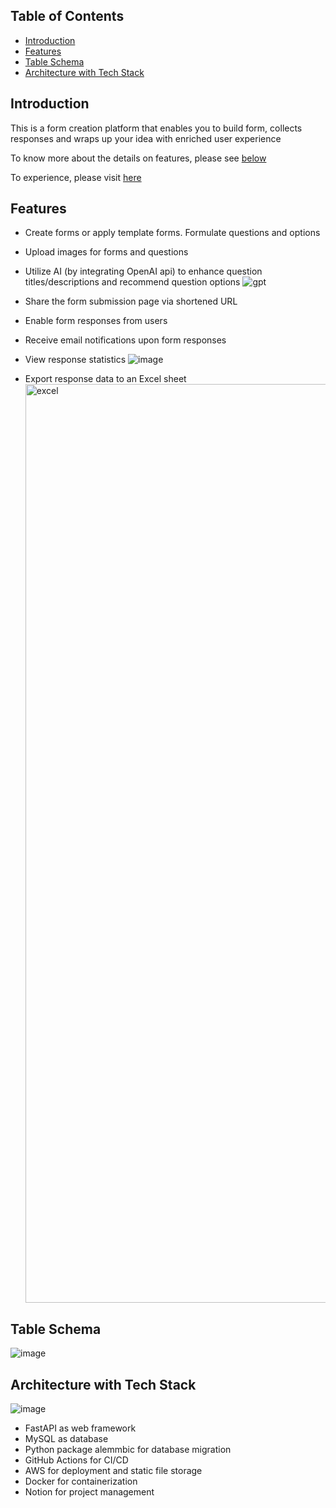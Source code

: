 ## Table of Contents

- [Introduction](#introduction)
- [Features](#features)
- [Table Schema](#table-schema)
- [Architecture with Tech Stack](#architecture-with-tech-stack)

## Introduction

This is a form creation platform that enables you to build form, collects responses and wraps up your idea with enriched
user experience

To know more about the details on features, please see [below](#features)

To experience, please visit [here](https://www.formrrito.fun/forms)

## Features

- Create forms or apply template forms. Formulate questions and options
- Upload images for forms and questions
- Utilize AI (by integrating OpenAI api) to enhance question titles/descriptions and recommend question options
  ![gpt](https://github.com/capyba-ramen/formrrito-api-backend/assets/105725219/4b2aabd3-35da-4906-bf8b-6ab1ef5391cf)
  
- Share the form submission page via shortened URL
- Enable form responses from users
- Receive email notifications upon form responses
- View response statistics
  ![image](https://github.com/capyba-ramen/formrrito-api-backend/assets/105725219/9e14ef66-34b3-4c99-95be-251397ed3941)

- Export response data to an Excel sheet
  <img width="1470" alt="excel" src="https://github.com/capyba-ramen/formrrito-api-backend/assets/105725219/45dbf53e-c505-4ca4-a4a9-f5edf4e7e848">


## Table Schema

![image](https://github.com/capyba-ramen/formrrito-api-backend/assets/105725219/9016bfd6-3f49-4ba9-a7e5-8aa6b6fd0329)

## Architecture with Tech Stack

![image](https://github.com/capyba-ramen/formrrito-api-backend/assets/105725219/78406a58-8699-4892-8d83-2e4513272540)

- FastAPI as web framework
- MySQL as database
- Python package alemmbic for database migration
- GitHub Actions for CI/CD
- AWS for deployment and static file storage
- Docker for containerization
- Notion for project management
